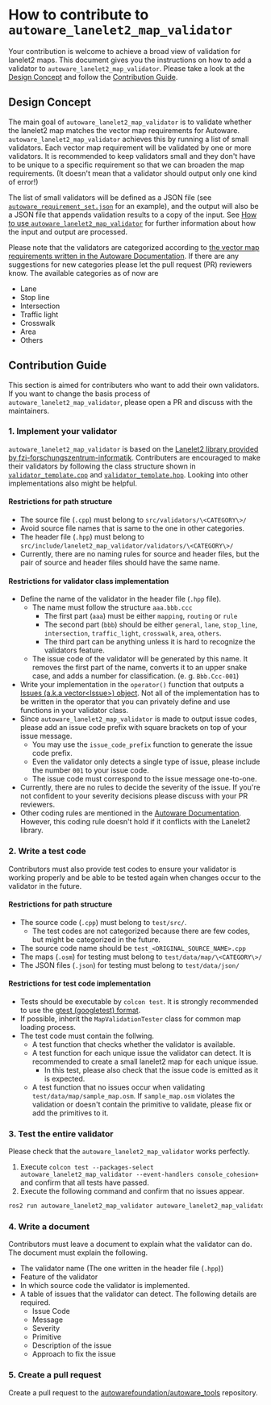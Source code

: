 # How to contribute to `autoware_lanelet2_map_validator`

Your contribution is welcome to achieve a broad view of validation for lanelet2 maps.
This document gives you the instructions on how to add a validator to `autoware_lanelet2_map_validator`.
Please take a look at the [Design Concept](#design-concept) and follow the [Contribution Guide](#contribution-guide).

## Design Concept

The main goal of `autoware_lanelet2_map_validator` is to validate whether the lanelet2 map matches the vector map requirements for Autoware.
`autoware_lanelet2_map_validator` achieves this by running a list of small validators. Each vector map requirement will be validated by one or more validators. It is recommended to keep validators small and they don't have to be unique to a specific requirement so that we can broaden the map requirements. (It doesn't mean that a validator should output only one kind of error!)

The list of small validators will be defined as a JSON file (see [`autoware_requirement_set.json`](../autoware_requirement_set.json) for an example), and the output will also be a JSON file that appends validation results to a copy of the input. See [How to use `autoware_lanelet2_map_validator`](../README.md/#how-to-use) for further information about how the input and output are processed.

Please note that the validators are categorized according to [the vector map requirements written in the Autoware Documentation](https://autowarefoundation.github.io/autoware-documentation/main/design/autoware-architecture/map/map-requirements/vector-map-requirements-overview/). If there are any suggestions for new categories please let the pull request (PR) reviewers know. The available categories as of now are

- Lane
- Stop line
- Intersection
- Traffic light
- Crosswalk
- Area
- Others

## Contribution Guide

This section is aimed for contributers who want to add their own validators. If you want to change the basis process of `autoware_lanelet2_map_validator`, please open a PR and discuss with the maintainers.

### 1. Implement your validator

`autoware_lanelet2_map_validator` is based on the [Lanelet2 library provided by fzi-forschungszentrum-informatik](https://github.com/fzi-forschungszentrum-informatik/Lanelet2). Contributers are encouraged to make their validators by following the class structure shown in [`validator_template.cpp`](../src/validators/validator_template.cpp) and [`validator_template.hpp`](../src/validators/validator_template.hpp). Looking into other implementations also might be helpful.

#### Restrictions for path structure

- The source file (`.cpp`) must belong to `src/validators/\<CATEGORY\>/`
- Avoid source file names that is same to the one in other categories.
- The header file (`.hpp`) must belong to `src/include/lanelet2_map_validator/validators/\<CATEGORY\>/`
- Currently, there are no naming rules for source and header files, but the pair of source and header files should have the same name.

#### Restrictions for validator class implementation

- Define the name of the validator in the header file (`.hpp` file).
  - The name must follow the structure `aaa.bbb.ccc`
    - The first part (`aaa`) must be either `mapping`, `routing` or `rule`
    - The second part (`bbb`) should be either `general`, `lane`, `stop_line`, `intersection`, `traffic_light`, `crosswalk`, `area`, `others`.
    - The third part can be anything unless it is hard to recognize the validators feature.
  - The issue code of the validator will be generated by this name. It removes the first part of the name, converts it to an upper snake case, and adds a number for classification. (e. g. `Bbb.Ccc-001`)
- Write your implementation in the `operator()` function that outputs a [Issues (a.k.a vector\<Issue\>) object](https://github.com/fzi-forschungszentrum-informatik/Lanelet2/blob/master/lanelet2_validation/include/lanelet2_validation/Issue.h). Not all of the implementation has to be written in the operator that you can privately define and use functions in your validator class.
- Since `autoware_lanelet2_map_validator` is made to output issue codes, please add an issue code prefix with square brackets on top of your issue message.
  - You may use the `issue_code_prefix` function to generate the issue code prefix.
  - Even the validator only detects a single type of issue, please include the number `001` to your issue code.
  - The issue code must correspond to the issue message one-to-one.
- Currently, there are no rules to decide the severity of the issue. If you're not confident to your severity decisions please discuss with your PR reviewers.
- Other coding rules are mentioned in the [Autoware Documentation](https://autowarefoundation.github.io/autoware-documentation/main/contributing/). However, this coding rule doesn't hold if it conflicts with the Lanelet2 library.

### 2. Write a test code

Contributors must also provide test codes to ensure your validator is working properly and be able to be tested again when changes occur to the validator in the future.

#### Restrictions for path structure

- The source code (`.cpp`) must belong to `test/src/`.
  - The test codes are not categorized because there are few codes, but might be categorized in the future.
- The source code name should be `test_<ORIGINAL_SOURCE_NAME>.cpp`
- The maps (`.osm`) for testing must belong to `test/data/map/\<CATEGORY\>/`
- The JSON files (`.json`) for testing must belong to `test/data/json/`

#### Restrictions for test code implementation

- Tests should be executable by `colcon test`. It is strongly recommended to use the [gtest (googletest) format](https://github.com/google/googletest).
- If possible, inherit the `MapValidationTester` class for common map loading process.
- The test code must contain the follwing.
  - A test function that checks whether the validator is available.
  - A test function for each unique issue the validator can detect. It is recommended to create a small lanelet2 map for each unique issue.
    - In this test, please also check that the issue code is emitted as it is expected.
  - A test function that no issues occur when validating `test/data/map/sample_map.osm`. If `sample_map.osm` violates the validation or doesn't contain the primitive to validate, please fix or add the primitives to it.

### 3. Test the entire validator

Please check that the `autoware_lanelet2_map_validator` works perfectly.

1. Execute `colcon test --packages-select autoware_lanelet2_map_validator --event-handlers console_cohesion+` and confirm that all tests have passed.
2. Execute the following command and confirm that no issues appear.

```bash
ros2 run autoware_lanelet2_map_validator autoware_lanelet2_map_validator -p mgrs -m <PATH_TO_sample_map.osm> -i <PATH_TO_autoware_requirement_set.json> -o ./
```

### 4. Write a document

Contributors must leave a document to explain what the validator can do.
The document must explain the following.

- The validator name (The one written in the header file (`.hpp`))
- Feature of the validator
- In which source code the validator is implemented.
- A table of issues that the validator can detect. The following details are required.
  - Issue Code
  - Message
  - Severity
  - Primitive
  - Description of the issue
  - Approach to fix the issue

### 5. Create a pull request

Create a pull request to the [autowarefoundation/autoware_tools](https://github.com/autowarefoundation/autoware_tools) repository.
